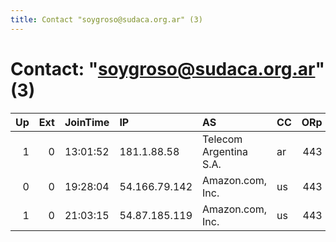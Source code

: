 ```yaml
---
title: Contact "soygroso@sudaca.org.ar" (3)
---
```


# Contact: "soygroso@sudaca.org.ar" (3)

|   Up |   Ext | JoinTime   | IP            | AS                     | CC   |   ORp |   Dirp | OS    | Version   | Nickname     |   eFamMembers |
|-----:|------:|:-----------|:--------------|:-----------------------|:-----|------:|-------:|:------|:----------|:-------------|--------------:|
|    1 |     0 | 13:01:52   | 181.1.88.58   | Telecom Argentina S.A. | ar   |   443 |      0 | Linux | 0.2.9.12  | RaspberryTor |             2 |
|    0 |     0 | 19:28:04   | 54.166.79.142 | Amazon.com, Inc.       | us   |   443 |      0 | Linux | 0.2.9.11  | UbuntuTor    |             1 |
|    1 |     0 | 21:03:15   | 54.87.185.119 | Amazon.com, Inc.       | us   |   443 |      0 | Linux | 0.3.1.8   | UbuntuTor    |             2 |
